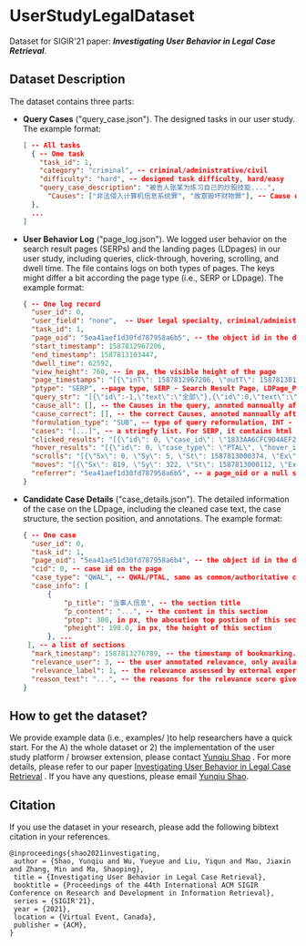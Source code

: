 # UserStudyLegalDataset

Dataset for SIGIR'21 paper: ***Investigating User Behavior in Legal Case Retrieval***. 

## Dataset Description

The dataset contains three parts:

- **Query Cases** ("query_case.json").  The designed tasks in our user study. The example format:

  ```json
  [ -- All tasks
    { -- One task
      "task_id": 1, 
      "category": "criminal", -- criminal/administrative/civil
      "difficulty": "hard", -- designed task difficulty, hard/easy
      "query_case_description": "被告人张某为练习自己的炒股技能....",
   		"Causes": ["非法侵入计算机信息系统罪", "故意毁坏财物罪"], -- Cause of Action
    },
    ...
  ]
  ```

  

- **User Behavior Log** ("page_log.json").  We logged user behavior on the search result pages (SERPs) and the landing pages (LDpages) in our user study, including queries, click-through, hovering, scrolling, and dwell time. The file contains logs on both types of pages. The keys might differ a bit according the page type (i.e., SERP or LDpage). The example format:

  ```json
  { -- One log record
    "user_id": 0,
    "user_field": "none",  -- User legal specialty, criminal/administrative/civil/none,
    "task_id": 1,
    "page_oid": "5ea41aef1d30fd787958a6b5", -- the object id in the database
    "start_timestamp": 1587812967206,
    "end_timestamp": 1587813103447,
    "dwell_time": 62592,
    "view_height": 760, -- in px, the visible height of the page
    "page_timestamps": "[{\"inT\": 1587812967206, \"outT\": 1587813014689}...]", -- a stringfy list, each item indicates the time get in/out of the page
    "ptype": "SERP", --page type, SERP - Search Result Page, LDPage_PTAL/LDPage_QWAL - Landing Page of common/authoritative case
    "query_str": "[{\"id\":-1,\"text\":\"全部\"},{\"id\":0,\"text\":\"职务侵占\"}]", -- query items, a stringfy list, only available on SERPs
    "cause_all": [], -- the Causes in the query, annoted mannually after the study, only available on SERPs
    "cause_correct": [], -- the correct Causes, annoted mannually after the study, only available on SERPs
    "formulation_type": "SUB", -- type of query reformulation, INT - initial query, GEN - generalization, SPE - specification, SUB -- substitution,
    "cases": "[...]", -- a stringfy list. For SERP, it contains html contents of each result item (e.g., snippets). For LDPage, it contains the html contents of the case shown to the user. 
    "clicked_results": "[{\"id\": 0, \"case_id\": \"1833AA6CFC9D4AEF21CC0418F374B7D0\", \"case_type\": \"authoritative_case\", \"timeStamps\": 1587813014400, \"refer\": \"5ea41ae51d30fd787958a6b4\"}, ...]" -- a stringfy list, if a user clicked on a case result, the record would be formatted as this examaple. id - the rank of case in the result list. case_id - the object id of the case of the search engine. case_type - common/authoritative case. timeStamps - the timestamps of click. refer - the "page_oid" of the clicked page.
    "hover_results": "[{\"id\": 0, \"case_type\": \"PTAL\", \"hover_in\": 1587812971932, \"hover_out\": 1587813001512}, ...]" -- a stringfy list, only available on SERP. If a user hovered on a case result, the record would be formatted as this example. id - the rank of case in the result list. case_type - PTAL/QWAL, same as common/authoritative case. hover_in - the timestamp of starting hovering. hover_out - the timestamp of ending hovering. 
  	"scrolls": "[{\"Sx\": 0, \"Sy\": 5, \"St\": 1587813000374, \"Ex\": 0, \"Ey\": 95, \"Et\": 1587813000507, \"Ty\": \"scroll\"},...]", -- a stringfy list. Each item is a scrolling record. Sx/Ex - the Starting/Ending horizontal position, Sy/Ey - the Starting/Ending vertical position. St/Et - the timestmap of Starting/Ending scrolling. Always, Sx=Ex=0, Ty=scroll.
  	"moves": "[{\"Sx\": 819, \"Sy\": 322, \"St\": 1587813000112, \"Ex\": 817, \"Ey\": 327, \"Et\": 1587813000300, \"Ty\": \"move\"},...]", -- a stringfy list. Each item is a mouse-moving record. Sx/Ex/Sy/Ey/St/Et are similiar with those of scrolls. Always, Ty=move.
  	"referrer": "5ea41aef1d30fd787958a6b5", -- a page_oid or a null string. If this page is accessed from the other page, the referrer indicate the corresponding page's page_oid. 
  } 
  ```

  

- **Candidate Case Details** ("case_details.json"). The detailed information of the case on the LDpage, including the cleaned case text, the case structure, the section position, and annotations. The example format:

  ```json
  { -- One case
    "user_id": 0,
   	"task_id": 1,
   	"page_oid": "5ea41ae51d30fd787958a6b4", -- the object id in the database
   	"cid": 0, -- case id on the page
   	"case_type": "QWAL", -- QWAL/PTAL, same as common/authoritative case
   	"case_info": [
   		{
   			"p_title": "当事人信息", -- the section title
   			"p_content": "...", -- the content in this section
   			"ptop": 300, in px, the abosution top postion of this section,
   			"pheight": 198.0, in px, the height of this section
  		}, ...
   ], -- a list of sections
  	"mark_timestamp": 1587813276789, -- the timestamp of bookmarking. -1 (the default value) indicates that the case was not bookmarked.
  	"relevance_user": 3, -- the user annotated relevance, only available in bookmarked cases.
  	"relevance_label": 1, -- the relevance assessed by external experts, only available in bookmarked cases.
  	"reason_text": "...", -- the reasons for the relevance score given by the user.
  }
  ```



## How to get the dataset?

We provide example data (i.e., examples/ )to help researchers have a quick start. For the A) the whole dataset or 2) the implementation of the user study platform / browser extension, please contact [Yunqiu Shao](shaoyunqiu14@gmail.com) . For more details, please refer to our paper [Investigating User Behavior in Legal Case Retrieval](http://www.thuir.cn/group/~YQLiu/publications/SIGIR2021Shao.pdf) . If you  have any questions, please email [Yunqiu Shao](shaoyunqiu14@gmail.com). 



## Citation

If you use the dataset in your research, please add the following bibtext citation in your references. 

```
@inproceedings{shao2021investigating,
 author = {Shao, Yunqiu and Wu, Yueyue and Liu, Yiqun and Mao, Jiaxin and Zhang, Min and Ma, Shaoping},
 title = {Investigating User Behavior in Legal Case Retrieval},
 booktitle = {Proceedings of the 44th International ACM SIGIR Conference on Research and Development in Information Retrieval},
 series = {SIGIR'21},
 year = {2021},
 location = {Virtual Event, Canada},
 publisher = {ACM},
} 
```

